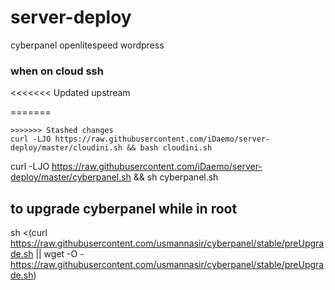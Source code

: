 # server-deploy
cyberpanel openlitespeed wordpress 

### when on cloud ssh
<<<<<<< Updated upstream

=======
```
>>>>>>> Stashed changes
curl -LJO https://raw.githubusercontent.com/iDaemo/server-deploy/master/cloudini.sh && bash cloudini.sh
```

curl -LJO https://raw.githubusercontent.com/iDaemo/server-deploy/master/cyberpanel.sh && sh cyberpanel.sh


## to upgrade cyberpanel while in root

sh <(curl https://raw.githubusercontent.com/usmannasir/cyberpanel/stable/preUpgrade.sh || wget -O - https://raw.githubusercontent.com/usmannasir/cyberpanel/stable/preUpgrade.sh)
